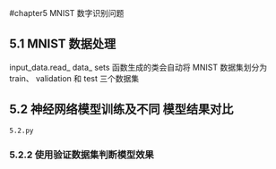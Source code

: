 #chapter5 MNIST 数字识别问题
 
## 5.1 MNIST 数据处理

input_data.read_ data_ sets 函数生成的类会自动将 MNIST 数据集划分为 train、 validation 和 test 三个数据集

## 5.2 神经网络模型训练及不同 模型结果对比

    5.2.py

### 5.2.2 使用验证数据集判断模型效果
